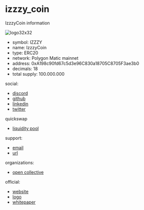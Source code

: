 # izzzy_coin
IzzzyCoin information 

![logo32x32](https://user-images.githubusercontent.com/52882128/175814022-41a6feb7-b474-47d3-bb92-6dd2c0c7e1f4.png)
- symbol: IZZZY
- name: IzzzyCoin
- type: ERC20
- network: Polygon Matic mainnet
- address: 0xA198c90fd67c5d3e96C830a18705C8705F3ae3b0
- decimals: 18
- total supply: 100.000.000

social: 
- [discord](https://discord.gg/RMka34MTEC)
- [github](https://github.com/izzzy-xyz)
- [linkedin](https://www.linkedin.com/company/izzzy/)
- [twitter](https://twitter.com/izzzy_xyz)

quickswap
- [liquidity pool](https://quickswap.exchange/#/add/ETH/0xA198c90fd67c5d3e96C830a18705C8705F3ae3b0)

support: 
- [email](contact@izzzy.xyz)
- [url](https://izzzy.xyz/)

organizations:
- [open collective](https://opencollective.com/izzzyxyz)

official:
- [website](https://izzzy.xyz/)
- [logo](https://gateway.ipfscdn.io/ipfs/QmNQqBGZg9bAxNCgVaS9szy2NqiBva8mYmHwuEgA8pQK9B/0.png)
- [whitepaper](https://drive.google.com/file/d/1cXPnMUF3pBui7Obw6OiV87V8YVNZRb-N/view)
